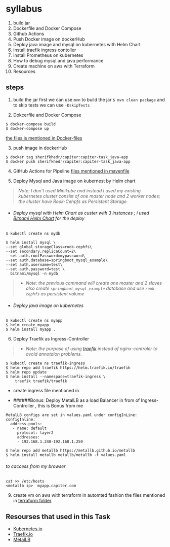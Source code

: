 # syllabus
1. build jar
2. Dockerfile and Docker Compose
3. Github Actions
4. Push Docker image on dockerHub
5. Deploy java image and mysql on kubernetes with Helm Chart 
6. install traefik ingress contoller
7. install Prometheus on kubernetes
8. How to debug mysql and java performance
9. Create machine on aws with Terraform
10. Resources 

## steps
1. build the jar 
first we can use `mvn`  to build the jar
`$ mvn clean package`  and to skip tests we can use `-DskipTests`

2. Dokcerfile and Docker Compose 
```
$ docker-compose build
$ docker-compose up
```
[the files is mentioned in Docker-files](Docker-files)

3. push image in dockerHub
```
$ docker tag sherifkhedr/capiter:capiter-task_java-app
$ docker push sherifkhedr/capiter:capiter-task_java-app
```
4. GitHub Actions for Pipeline
[files mentioned in mavenfile](.github/workflows)

5. Deploy Mysql and Java image on kubernest by Helm chart
> *Note: 
I don't used Minikube and instead I used my existing kubernetes cluster consist of one master node and 2 worker nodes;
 the cluster have Rook-Cehpfs as Persistent Storage*
 
 - ###### Deploy mysql with Helm Chart as custer with 3 instances ; i used [Bitnami Helm Chart](https://bitnami.com/stack/mysql/helm) for the deploy
 
 `$ kubectl create ns mydb`
  ```
 $ helm install mysql \
  --set global.storageClass=rook-cephfs\
  --set secondary.replicaCount=2\
  --set auth.rootPassword=mypassword\
  --set auth.database=springboot_mysql_example\
  --set auth.username=test\
  --set auth.password=test \
    bitnami/mysql -n mydb 
  ```
    
>* *Note:
the previous command will create one master and 2 slaves also create `springboot_mysql_example` database and use `rook-cephfs` as persistent volume*
    
- ###### Deploy java image on kubernetes
```
$ kubectl create ns myapp
$ helm create myapp
$ helm install myapp .
```

6. Deploy Traefik as Ingress-Controller 
>* *Note: the purpose of using [traefik](https://doc.traefik.io/traefik/getting-started/install-traefik/) instead of nginx-controler to avoid annotaion problems.*
```
$ kubectl create ns traefik-ingress
$ helm repo add traefik https://helm.traefik.io/traefik
$ helm repo update
$ helm install --namespace=traefik-ingress \
    traefik traefik/traefik
```
- create ingress file mentioned in 

- ######Bonus:  Deploy MetalLB as a load Balancer in from of Ingress-Controller , this is Bonus from me
```
MetalLB configs are set in values.yaml under configInLine:
configInline:
  address-pools:
   - name: default
     protocol: layer2
     addresses:
     - 192.168.1.240-192.168.1.250

$ helm repo add metallb https://metallb.github.io/metallb
$ helm install metallb metallb/metallb -f values.yaml
```
###### to caccess from my browser
```
cat >> /etc/hosts
<metallb ip>  myapp.capiter.com   
```

9. create vm on aws with terraform in automted fashion
the files mentioned in [terraform folder](terraform-aws)

## Resourses that used in this Task
- [Kubernetes.io](https://kubernetes.io/)
- [Traefik.io](https://doc.traefik.io/traefik/)
- [MetalLB](https://metallb.universe.tf/installation/)



